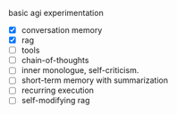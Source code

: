 basic agi experimentation

- [x] conversation memory
- [x] rag
- [ ] tools
- [ ] chain-of-thoughts
- [ ] inner monologue, self-criticism.
- [ ] short-term memory with summarization
- [ ] recurring execution
- [ ] self-modifying rag
